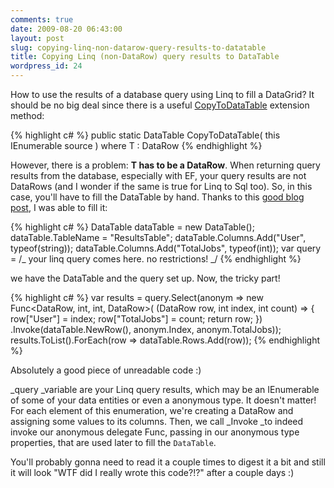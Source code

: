 ```yaml
---
comments: true
date: 2009-08-20 06:43:00
layout: post
slug: copying-linq-non-datarow-query-results-to-datatable
title: Copying Linq (non-DataRow) query results to DataTable
wordpress_id: 24
---
```


How to use the results of a database query using Linq to fill a DataGrid? It should be no big deal since there is a useful [CopyToDataTable](http://msdn.microsoft.com/en-us/library/bb396189.aspx) extension method:

{% highlight c# %}
public static DataTable CopyToDataTable<T>(
this IEnumerable<T> source
)
where T : DataRow
{% endhighlight %}

However, there is a problem: **T has to be a DataRow**. When returning query results from the database, especially with EF, your query results are not DataRows (and I wonder if the same is true for Linq to Sql too). So, in this case, you'll have to fill the DataTable by hand. Thanks to this [good blog post](http://unboxedsolutions.com/sean/archive/2009/06/06/15961.aspx), I was able to fill it:

{% highlight c# %}
DataTable dataTable = new DataTable();
dataTable.TableName = "ResultsTable";
dataTable.Columns.Add("User", typeof(string));
dataTable.Columns.Add("TotalJobs", typeof(int));
var query = /_ your linq query comes here. no restrictions! _/
{% endhighlight %}

we have the DataTable and the query set up. Now, the tricky part!

{% highlight c# %}
var results = query.Select(anonym => new Func<DataRow, int, int, DataRow>(
(DataRow row, int index, int count) => {
row["User"] = index;
row["TotalJobs"] = count;
return row;
})
.Invoke(dataTable.NewRow(), anonym.Index, anonym.TotalJobs));
results.ToList().ForEach(row => dataTable.Rows.Add(row));
{% endhighlight %}

Absolutely a good piece of unreadable code :)

\_query \_variable are your Linq query results, which may be an IEnumerable of some of your data entities or even a anonymous type. It doesn't matter! For each element of this enumeration, we're creating a DataRow and assigning some values to its columns. Then, we call \_Invoke \_to indeed invoke our anonymous delegate Func, passing in our anonymous type properties, that are used later to fill the `DataTable`.

You'll probably gonna need to read it a couple times to digest it a bit and still it will look "WTF did I really wrote this code?!?" after a couple days :)
